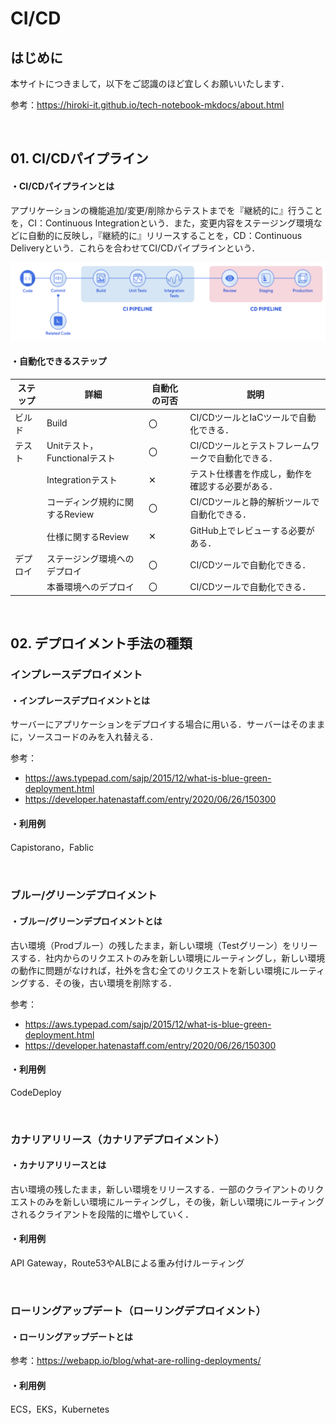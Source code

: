 # CI/CD

## はじめに

本サイトにつきまして，以下をご認識のほど宜しくお願いいたします．

参考：https://hiroki-it.github.io/tech-notebook-mkdocs/about.html

<br>

## 01. CI/CDパイプライン

#### ・CI/CDパイプラインとは

アプリケーションの機能追加/変更/削除からテストまでを『継続的に』行うことを，CI：Continuous Integrationという．また，変更内容をステージング環境などに自動的に反映し，『継続的に』リリースすることを，CD：Continuous Deliveryという．これらを合わせてCI/CDパイプラインという．

![CICDパイプライン](https://raw.githubusercontent.com/hiroki-it/tech-notebook/master/images/CICDパイプライン.png)

####  ・自動化できるステップ

| ステップ | 詳細                           | 自動化の可否 | 説明                                              |
| -------- | ------------------------------ | ------------ | ------------------------------------------------- |
| ビルド   | Build                          | 〇           | CI/CDツールとIaCツールで自動化できる．            |
| テスト   | Unitテスト，Functionalテスト   | 〇           | CI/CDツールとテストフレームワークで自動化できる． |
|          | Integrationテスト              | ✕            | テスト仕様書を作成し，動作を確認する必要がある．  |
|          | コーディング規約に関するReview | 〇           | CI/CDツールと静的解析ツールで自動化できる．       |
|          | 仕様に関するReview             | ✕            | GitHub上でレビューする必要がある．                |
| デプロイ | ステージング環境へのデプロイ   | 〇           | CI/CDツールで自動化できる．                       |
|          | 本番環境へのデプロイ           | 〇           | CI/CDツールで自動化できる．                       |

<br>

## 02. デプロイメント手法の種類

### インプレースデプロイメント

#### ・インプレースデプロイメントとは

サーバーにアプリケーションをデプロイする場合に用いる．サーバーはそのままに，ソースコードのみを入れ替える．

参考：

- https://aws.typepad.com/sajp/2015/12/what-is-blue-green-deployment.html
- https://developer.hatenastaff.com/entry/2020/06/26/150300

#### ・利用例

Capistorano，Fablic

<br>

### ブルー/グリーンデプロイメント

#### ・ブルー/グリーンデプロイメントとは

古い環境（Prodブルー）の残したまま，新しい環境（Testグリーン）をリリースする．社内からのリクエストのみを新しい環境にルーティングし，新しい環境の動作に問題がなければ，社外を含む全てのリクエストを新しい環境にルーティングする．その後，古い環境を削除する．

参考：

- https://aws.typepad.com/sajp/2015/12/what-is-blue-green-deployment.html
- https://developer.hatenastaff.com/entry/2020/06/26/150300

#### ・利用例

CodeDeploy

<br>

### カナリアリリース（カナリアデプロイメント）

#### ・カナリアリリースとは

古い環境の残したまま，新しい環境をリリースする．一部のクライアントのリクエストのみを新しい環境にルーティングし，その後，新しい環境にルーティングされるクライアントを段階的に増やしていく．

#### ・利用例

API Gateway，Route53やALBによる重み付けルーティング

<br>

### ローリングアップデート（ローリングデプロイメント）

#### ・ローリングアップデートとは

参考：https://webapp.io/blog/what-are-rolling-deployments/

#### ・利用例

ECS，EKS，Kubernetes



